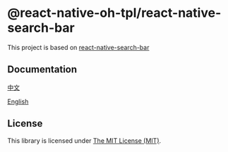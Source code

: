 # @react-native-oh-tpl/react-native-search-bar
This project is based on  [react-native-search-bar](https://github.com/umhan35/react-native-search-bar)
## Documentation
[中文](https://gitee.com/react-native-oh-library/usage-docs/blob/master/zh-cn/react-native-search-bar.md)

[English](https://gitee.com/react-native-oh-library/usage-docs/blob/master/en/react-native-search-bar.md)

## License
This library is licensed under [The MIT License (MIT)](https://github.com/react-native-oh-library/react-native-search-bar/blob/master/LICENSE).
